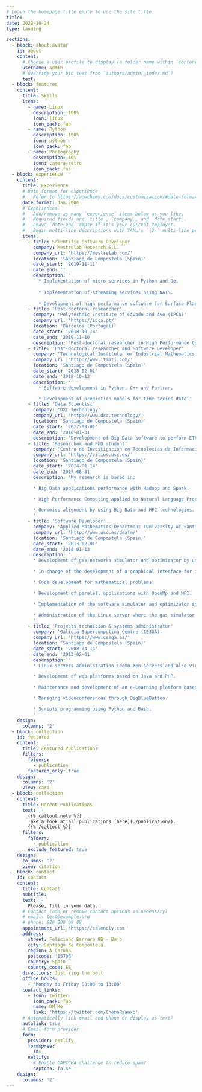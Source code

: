 ```yaml
---
# Leave the homepage title empty to use the site title
title:
date: 2022-10-24
type: landing

sections:
  - block: about.avatar
    id: about
    content:
      # Choose a user profile to display (a folder name within `content/authors/`)
      username: admin
      # Override your bio text from `authors/admin/_index.md`?
      text:
  - block: features
    content:
      title: Skills
      items:
        - name: Linux
          description: 100%
          icon: linux
          icon_pack: fab
        - name: Python
          description: 100%
          icon: python
          icon_pack: fab
        - name: Photography
          description: 10%
          icon: camera-retro
          icon_pack: fas
  - block: experience
    content:
      title: Experience
      # Date format for experience
      #   Refer to https://wowchemy.com/docs/customization/#date-format
      date_format: Jan 2006
      # Experiences.
      #   Add/remove as many `experience` items below as you like.
      #   Required fields are `title`, `company`, and `date_start`.
      #   Leave `date_end` empty if it's your current employer.
      #   Begin multi-line descriptions with YAML's `|2-` multi-line prefix.
      items:
        - title: Scientific Software Developer
          company: Mestrelab Research S.L.
          company_url: 'https://mestrelab.com/'
          location: 'Santiago de Compostela (Spain)'
          date_start: '2019-11-11'
          date_end: ''
          description: '
            * Implementation of micro-services in Python and Go.
   
            * Implementation of streaming services using NATS.
  
            * Development of high performance software for Surface Plasmon Resonance (SPR) analysis.'
        - title: 'Post-doctoral researcher'
          company: 'Polytechnic Institute of Cávado and Ave (IPCA)'
          company_url: 'https://ipca.pt/'
          location: 'Barcelos (Portugal)'
          date_start: '2018-10-13'
          date_end: '2019-11-10'
          description: 'Post-doctoral researcher in High Performance Computing and Big Data applied to Genomics. Languages and frameworks used: C/C++, Java, MPI and Spark'
        - title: 'Post-doctoral researcher and Software Developer'
          company: 'Technological Institute for Industrial Mathematics (ITMATI)'
          company_url: 'http://www.itmati.com/'
          location: 'Santiago de Compostela (Spain)'
          date_start: '2018-02-01'
          date_end: '2018-10-12'
          description: '
            * Software development in Python, C++ and Fortran.

            * Development of prediction models for time series data.'
        - title: 'Data Scientist'
          company: 'DXC Technology'
          company_url: 'http://www.dxc.technology/'
          location: 'Santiago de Compostela (Spain)'
          date_start: '2017-09-01'
          date_end: '2018-01-31'
          description: 'Development of Big Data software to perform ETL processes by using Apache Spark.'
        - title: 'Researcher and PhD student'
          company: 'Centro de Investigación en Tecnoloxías da Información (CiTIUS)'
          company_url: 'https://citius.usc.es/'
          location: 'Santiago de Compostela (Spain)'
          date_start: '2014-01-14'
          date_end: '2017-08-31'
          description: 'My research is based in:

          * Big Data applications performance with Hadoop and Spark.

          * High Performance Computing applied to Natural Language Processing and Genomics.

          * Genomics alignment by using Big Data and HPC technologies.
          '
        - title: 'Software Developer'
          company: 'Applied Mathematics Department (University of Santiago de Compostela)'
          company_url: 'http://www.usc.es/dmafm/'
          location: 'Santiago de Compostela (Spain)'
          date_start: '2013-02-01'
          date_end: '2014-01-13'
          description: '
          * Development of gas networks simulator and optimizator by using Fortran language.

          * In charge of the development of a graphical interface for its use with the simulator and optimizator tool based in the open source project Quantum Gis (QGis). This interface is made with Pyhton and Qt (PyQt).

          * Code development for mathematical problems.

          * Development of paralell applications with OpenMp and MPI.

          * Implementation of the software simulator and optimizator software as SaaS (Software as a Service).

          * Administration of the Linux server where the gas simulator and optimizator software resides.
          '
        - title: 'Projects technician & systems administrator'
          company: 'Galicia Supercomputing Centre (CESGA)'
          company_url: 'https://www.cesga.es/'
          location: 'Santiago de Compostela (Spain)'
          date_start: '2008-04-14'
          date_end: '2013-02-01'
          description: '
          * Linux servers administration (dom0 Xen servers and also virtual machines).

          * Development of web platforms based on Java and PHP.

          * Maintenance and development of an e-Learning platform based in the Chamilo Open Source platform, Aula Cesga.

          * Managing videoconferences through BigBlueButton.

          * Scripts programming using Python and Bash.
          '
    design:
      columns: '2'
  - block: collection
    id: featured
    content:
      title: Featured Publications
      filters:
        folders:
          - publication
        featured_only: true
    design:
      columns: '2'
      view: card
  - block: collection
    content:
      title: Recent Publications
      text: |-
        {{% callout note %}}
        Take a look at all publications [here](./publication/).
        {{% /callout %}}
      filters:
        folders:
          - publication
        exclude_featured: true
    design:
      columns: '2'
      view: citation
  - block: contact
    id: contact
    content:
      title: Contact
      subtitle:
      text: |-
        Please, fill in your data.
      # Contact (add or remove contact options as necessary)
      # email: test@example.org
      # phone: 888 888 88 88
      appointment_url: 'https://calendly.com'
      address:
        street: Feliciano Barrera 9B - Bajo
        city: Santiago de Compostela
        region: A Coruña
        postcode: '15706'
        country: Spain
        country_code: ES
      directions: Just ring the bell
      office_hours:
        - 'Monday to Friday 08:00 to 13:00'
      contact_links:
        - icon: twitter
          icon_pack: fab
          name: DM Me
          link: 'https://twitter.com/ChemaRianxo'
      # Automatically link email and phone or display as text?
      autolink: true
      # Email form provider
      form:
        provider: netlify
        formspree:
          id:
        netlify:
          # Enable CAPTCHA challenge to reduce spam?
          captcha: false
    design:
      columns: '2'
---
```

